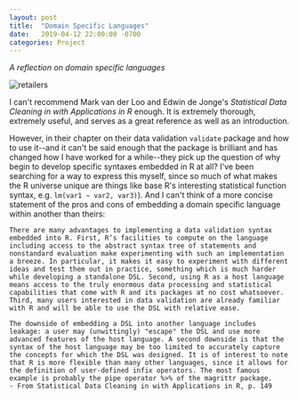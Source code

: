 ```yaml
---
layout: post
title:  "Domain Specific Languages"
date:   2019-04-12 22:00:00 -0700
categories: Project
---
```


*A reflection on domain specific languages*

![retailers](https://raw.githubusercontent.com/michaeljoseph04/blog/gh-pages/images/retailers.jpeg)

I can't recommend Mark van der Loo and Edwin de Jonge's *Statistical Data Cleaning in with Applications in R* enough. It is extremely thorough, extremely useful, and serves as a great reference as well as an introduction.

However, in their chapter on their data validation `validate` package and how to use it--and it can't be said enough that the package is brilliant and has changed how I have worked for a while--they pick up the question of why begin to develop specific syntaxes embedded in R at all? I've been searching for a way to express this myself, since so much of what makes the R universe unique are things like base R's interesting statistical function syntax, e.g. `lm(var1 ~ var2, var3)`). And I can't think of a more concise statement of the pros and cons of embedding a domain specific language within another than theirs:

```
There are many advantages to implementing a data validation syntax embedded into R. First, R’s facilities to compute on the language including access to the abstract syntax tree of statements and nonstandard evaluation make experimenting with such an implementation a breeze. In particular, it makes it easy to experiment with different ideas and test them out in practice, something which is much harder while developing a standalone DSL. Second, using R as a host language means access to the truly enormous data processing and statistical capabilities that come with R and its packages at no cost whatsoever. Third, many users interested in data validation are already familiar with R and will be able to use the DSL with relative ease.

The downside of embedding a DSL into another language includes leakage: a user may (unwittingly) "escape" the DSL and use more advanced features of the host language. A second downside is that the syntax of the host language may be too limited to accurately capture the concepts for which the DSL was designed. It is of interest to note that R is more flexible than many other languages, since it allows for the definition of user-defined infix operators. The most famous example is probably the pipe operator %>% of the magrittr package.
- From Statistical Data Cleaning in with Applications in R, p. 149
```
